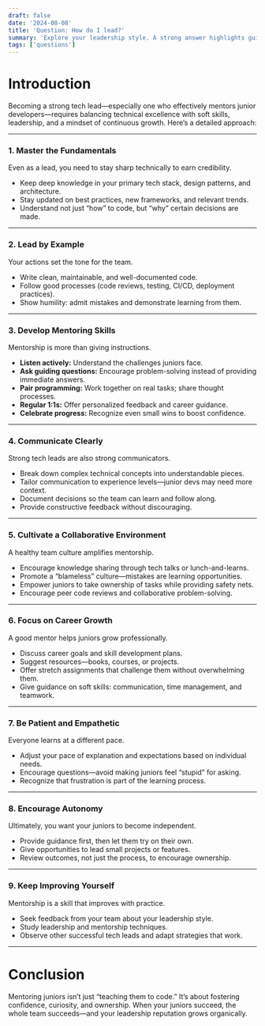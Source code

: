 ```yaml
---
draft: false
date: '2024-08-08'
title: 'Question: How do I lead?'
summary: 'Explore your leadership style. A strong answer highlights guiding a team by setting clear goals, communicating effectively, supporting and mentoring team members, making informed decisions, and fostering collaboration and accountability.'
tags: ['questions']
---
```


# Introduction

Becoming a strong tech lead—especially one who effectively mentors junior developers—requires balancing technical excellence with soft skills, leadership, and a mindset of continuous growth. Here’s a detailed approach:

---

### **1. Master the Fundamentals**

Even as a lead, you need to stay sharp technically to earn credibility.

- Keep deep knowledge in your primary tech stack, design patterns, and architecture.
- Stay updated on best practices, new frameworks, and relevant trends.
- Understand not just “how” to code, but “why” certain decisions are made.

---

### **2. Lead by Example**

Your actions set the tone for the team.

- Write clean, maintainable, and well-documented code.
- Follow good processes (code reviews, testing, CI/CD, deployment practices).
- Show humility: admit mistakes and demonstrate learning from them.

---

### **3. Develop Mentoring Skills**

Mentorship is more than giving instructions.

- **Listen actively:** Understand the challenges juniors face.
- **Ask guiding questions:** Encourage problem-solving instead of providing immediate answers.
- **Pair programming:** Work together on real tasks; share thought processes.
- **Regular 1:1s:** Offer personalized feedback and career guidance.
- **Celebrate progress:** Recognize even small wins to boost confidence.

---

### **4. Communicate Clearly**

Strong tech leads are also strong communicators.

- Break down complex technical concepts into understandable pieces.
- Tailor communication to experience levels—junior devs may need more context.
- Document decisions so the team can learn and follow along.
- Provide constructive feedback without discouraging.

---

### **5. Cultivate a Collaborative Environment**

A healthy team culture amplifies mentorship.

- Encourage knowledge sharing through tech talks or lunch-and-learns.
- Promote a “blameless” culture—mistakes are learning opportunities.
- Empower juniors to take ownership of tasks while providing safety nets.
- Encourage peer code reviews and collaborative problem-solving.

---

### **6. Focus on Career Growth**

A good mentor helps juniors grow professionally.

- Discuss career goals and skill development plans.
- Suggest resources—books, courses, or projects.
- Offer stretch assignments that challenge them without overwhelming them.
- Give guidance on soft skills: communication, time management, and teamwork.

---

### **7. Be Patient and Empathetic**

Everyone learns at a different pace.

- Adjust your pace of explanation and expectations based on individual needs.
- Encourage questions—avoid making juniors feel “stupid” for asking.
- Recognize that frustration is part of the learning process.

---

### **8. Encourage Autonomy**

Ultimately, you want your juniors to become independent.

- Provide guidance first, then let them try on their own.
- Give opportunities to lead small projects or features.
- Review outcomes, not just the process, to encourage ownership.

---

### **9. Keep Improving Yourself**

Mentorship is a skill that improves with practice.

- Seek feedback from your team about your leadership style.
- Study leadership and mentorship techniques.
- Observe other successful tech leads and adapt strategies that work.

---

# Conclusion

Mentoring juniors isn’t just “teaching them to code.” It’s about fostering confidence, curiosity, and ownership. When your juniors succeed, the whole team succeeds—and your leadership reputation grows organically.
